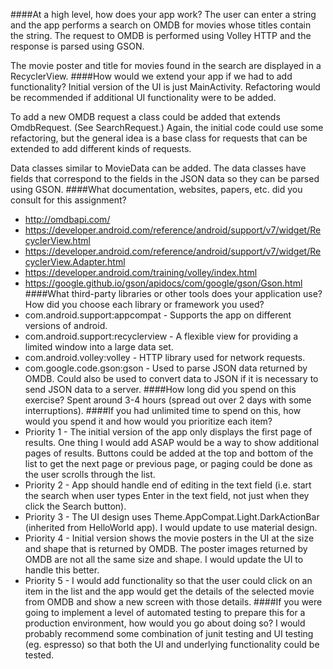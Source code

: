 ####At a high level, how does your app work?
The user can enter a string and the app performs a search on OMDB for movies whose titles 
contain the string. The request to OMDB is performed using Volley HTTP and the response is parsed 
using GSON.

The movie poster and title for movies found in the search are displayed in a RecyclerView.
####How would we extend your app if we had to add functionality?
Initial version of the UI is just MainActivity.  Refactoring would be recommended if additional UI
functionality were to be added.

To add a new OMDB request a class could be added that extends OmdbRequest. (See SearchRequest.)  Again, 
the initial code could use some refactoring, but the general idea is a base class for requests that 
can be extended to add different kinds of requests.  

Data classes similar to MovieData can be added.  The data classes have fields that correspond to the 
fields in the JSON data so they can be parsed using GSON.
####What documentation, websites, papers, etc. did you consult for this assignment?

* http://omdbapi.com/
* https://developer.android.com/reference/android/support/v7/widget/RecyclerView.html
* https://developer.android.com/reference/android/support/v7/widget/RecyclerView.Adapter.html
* https://developer.android.com/training/volley/index.html
* https://google.github.io/gson/apidocs/com/google/gson/Gson.html
####What third-party libraries or other tools does your application use? How did you choose each library or framework you used?
* com.android.support:appcompat - Supports the app on different versions of android.
* com.android.support:recyclerview - A flexible view for providing a limited window into a large data set.
* com.android.volley:volley - HTTP library used for network requests.
* com.google.code.gson:gson - Used to parse JSON data returned by OMDB.  Could also be used to convert 
data to JSON if it is necessary to send JSON data to a server.
####How long did you spend on this exercise? 
Spent around 3-4 hours (spread out over 2 days with some interruptions).
####If you had unlimited time to spend on this, how would you spend it and how would you prioritize each item?
* Priority 1 - The initial version of the app only displays the first page of results.  One thing I would add
ASAP would be a way to show additional pages of results.  Buttons could be added at the top and 
bottom of the list to get the next page or previous page, or paging could be done as the
user scrolls through the list.
* Priority 2 - App should handle end of editing in the text field (i.e. start the search when user 
types Enter in the text field, not just when they click the Search button).
* Priority 3 - The UI design uses Theme.AppCompat.Light.DarkActionBar (inherited from HelloWorld app).  I would 
update to use material design.
* Priority 4 - Initial version shows the movie posters in the UI at the size and shape that is returned by OMDB.  The 
poster images returned by OMDB are not all the same size and shape.  I would update the UI to handle this better.
* Priority 5 - I would add functionality so that the user could click on an  item in the list and the app would get
the details of the selected movie from OMDB and show a new screen with those details.
####If you were going to implement a level of automated testing to prepare this for a production environment, how would you go about doing so?
I would probably recommend some combination of junit testing and UI testing (eg. espresso) so that 
both the UI and underlying functionality could be tested.